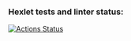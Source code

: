 ### Hexlet tests and linter status:
[![Actions Status](https://github.com/RomanIbadov/data-analytics-project-92/actions/workflows/hexlet-check.yml/badge.svg)](https://github.com/RomanIbadov/data-analytics-project-92/actions)